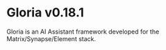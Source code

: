 # Gloria v0.18.1

Gloria is an AI Assistant framework developed for the Matrix/Synapse/Element stack.